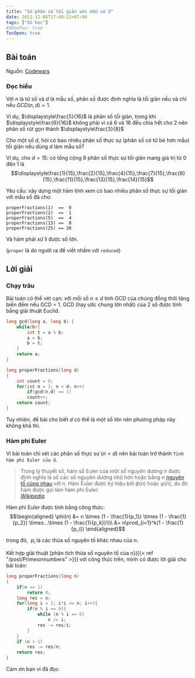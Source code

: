 ```yaml
---
title: "Số phân số tối giản với mẫu số d"
date: 2021-12-08T17:49:22+07:00
tags: ["Số học"]
#ShowToc: true
TocOpen: true
---
```

## Bài toán
Nguồn: [Codewars](https://www.codewars.com/kata/55b7bb74a0256d4467000070/)
### Đọc hiểu
Với $n$ là tử số và $d$ là mẫu số, phân số được định nghĩa là tối giản nếu và chỉ nếu $GCD(n,d) = 1$.

Ví dụ, $\displaystyle\frac{5}{16}$ là phân số tối giản, trong khi $\displaystyle\frac{6}{16}$ không phải vì cả 6 và 16 đều chia hết cho 2 nên phân số rút gọn thành $\displaystyle\frac{3}{8}$

Cho một số $d$, hỏi có bao nhiêu phân số thực sự (phân số có tử bé hơn mẫu) tối giản nếu dùng $d$ làm mẫu số?

Ví dụ, cho $d = 15$: có tổng cộng 8 phân số thực sự tối giản mang giá trị từ 0 đến 1 là $$\displaystyle\frac{1}{15},\frac{2}{15},\frac{4}{15},\frac{7}{15},\frac{8}{15},\frac{11}{15},\frac{13}{15},\frac{14}{15}$$

Yêu cầu: xây dựng một hàm tính xem có bao nhiêu phân số thực sự tối giản với mẫu số đã cho:
```
properFractions(1)  ==  0
properFractions(2)  ==  1
properFractions(5)  ==  4
properFractions(15) ==  8
properFractions(25) == 20
```
Và hàm phải xử lí được số lớn.

(`proper` là do người ra đề viết nhầm với `reduced`)

## Lời giải
### Chạy trâu
Bài toán có thể vét cạn: với mỗi số $n \leq d$ tính GCD của chúng đồng thời tăng biến đếm nếu GCD = 1. GCD (hay ước chung lớn nhất) của 2 số được tính bằng giải thuật Euclid.
```cpp
long gcd(long a, long b) {
	while(b){
		int t = a % b;
		a = b;
		b = t;
	}
	return a;
}

long properFractions(long d)
{
	int count = 0;
	for(int n = 1; n < d; n++)
		if(gcd(n,d) == 1)
		count++;
	return count;
}
```
Tuy nhiên, đề bài cho biết $d$ có thể là một số lớn nên phương pháp này không khả thi.
### Hàm phi Euler
Vì bài toán chỉ xét các phân số thực sự ($n < d$) nên bài toán trở thành `Tính hàm phi Euler của d`.

> Trong lý thuyết số, hàm số Euler của một số nguyên dương $n$ được định nghĩa là số các số nguyên dương nhỏ hơn hoặc bằng $n$ [nguyên tố cùng nhau](https://vi.wikipedia.org/wiki/Số_nguyên_tố_cùng_nhau) với $n$. Hàm Euler được ký hiệu bởi $\phi (n)$ hoặc $\varphi (n)$, do đó hàm được gọi làm hàm phi Euler.\
*[Wikipedia](https://vi.wikipedia.org/wiki/Hàm_phi_Euler)*

Hàm phi Euler được tính bằng công thức:
$$\begin{aligned}
\phi(n) &= n \times (1 - \frac{1}{p_1}) \times (1 - \frac{1}{p_2}) \times...\times (1 - \frac{1}{p_k})\\\\
&= n\prod_{i=1}^k(1 - \frac{1}{p_i})
\end{aligned}$$

trong đó, $\ p_i$ là các thừa số nguyên tố khác nhau của $n$.

Kết hợp giải thuật [phân tích thừa số nguyên tố của n]({{< ref "/post/Primesinnumbers" >}}) với công thức trên, mình có được lời giải cho bài toán:
```cpp
long properFractions(long n)
{
	if(n == 1)
		return 0;
	long res = n;
	for(long i = 2; i*i <= n; i++){
		if(n % i == 0){
			while (n % i == 0)
				n /= i;
			res -= res/i;
		}
	}
	if (n > 1)
		res -= res/n;
	return res;
}
```
Cảm ơn bạn vì đã đọc
